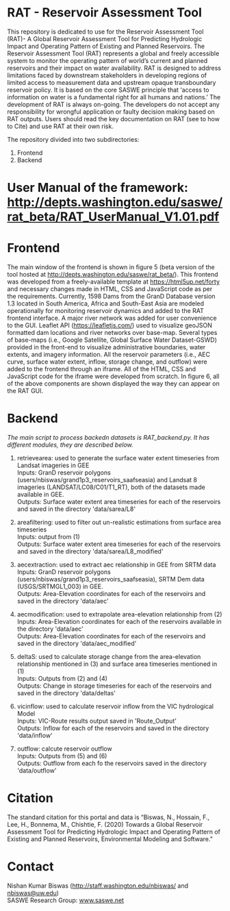 # RAT - Reservoir Assessment Tool
This repository is dedicated to use for the Reservoir Assessment Tool (RAT)- A Global Reservoir Assessment Tool for Predicting Hydrologic Impact and Operating Pattern of Existing and Planned Reservoirs. The Reservoir Assessment Tool (RAT) represents a global and freely accessible system to monitor the operating pattern of world’s current and planned reservoirs and their impact on water availability. RAT is designed to address limitations faced by downstream stakeholders in developing regions of limited access to measurement data and upstream opaque transboundary reservoir policy. It is based on the core SASWE principle that ‘access to information on water is a fundamental right for all humans and nations.’ The development of RAT is always on-going. The developers do not accept any responsibility for wrongful application or faulty decision making based on RAT outputs. Users should read the key documentation on RAT (see to how to Cite) and use RAT at their own risk.

The repository divided into two subdirectories:
1) Frontend
2) Backend
# User Manual of the framework: http://depts.washington.edu/saswe/rat_beta/RAT_UserManual_V1.01.pdf
# Frontend
The main window of the frontend is shown in figure 5 (beta version of the tool hosted at http://depts.washington.edu/saswe/rat_beta/). This frontend was developed from a freely-available template at https://html5up.net/forty and necessary changes made in HTML, CSS and JavaScript code as per the requirements. Currently, 1598 Dams from the GranD Database version 1.3 located in South America, Africa and South-East Asia are modeled operationally for monitoring reservoir dynamics and added to the RAT frontend interface. A major river network was added for user convenience to the GUI. Leaflet API (https://leafletjs.com/) used to visualize geoJSON formatted dam locations and river networks over base-map. Several types of base-maps (i.e., Google Satellite, Global Surface Water Dataset-GSWD) provided in the front-end to visualize administrative boundaries, water extents, and imagery information.  All the reservoir parameters (i.e., AEC curve, surface water extent, inflow, storage change, and outflow) were added to the frontend through an iframe. All of the HTML, CSS and JavaScript code for the iframe were developed from scratch. In figure 6, all of the above components are shown displayed the way they can appear on the RAT GUI.

# Backend
*The main script to process backedn datasets is RAT_backend.py. It has different modules, they are described below.*

1) retrievearea: used to generate the surface water extent timeseries from Landsat imageries in GEE  
Inputs: GranD reservoir polygons (users/nbiswas/grand1p3_reservoirs_saafseasia) and Landsat 8 imageries (LANDSAT/LC08/C01/T1_RT), both of the datasets made available in GEE.  
Outputs: Surface water extent area timeseries for each of the reservoirs and saved in the directory 'data/sarea/L8'  

2) areafiltering: used to filter out un-realistic estimations from surface area timeseries  
Inputs: output from (1)  
Outputs: Surface water extent area timeseries for each of the reservoirs and saved in the directory 'data/sarea/L8_modified'  

3) aecextraction: used to extract aec relationship in GEE from SRTM data  
Inputs: GranD reservoir polygons (users/nbiswas/grand1p3_reservoirs_saafseasia), SRTM Dem data (USGS/SRTMGL1_003) in GEE.  
Outputs: Area-Elevation coordinates for each of the reservoirs and saved in the directory 'data/aec'  

4) aecmodification: used to extrapolate area-elevation relationship from (2)  
Inputs: Area-Elevation coordinates for each of the reservoirs available in the directory 'data/aec'  
Outputs: Area-Elevation coordinates for each of the reservoirs and saved in the directory 'data/aec_modified'  

5) deltaS: used to calculate storage change from the area-elevation relationship mentioned in (3) and surface area timeseries mentioned in (1)  
Inputs: Outputs from (2) and (4)  
Outputs: Change in storage timeseries for each of the reservoirs and saved in the directory 'data/deltas'  

6) vicinflow: used to calculate reservoir inflow from the VIC hydrological Model  
Inputs: VIC-Route results output saved in 'Route_Output'  
Outputs: Inflow for each of the reservoirs and saved in the directory 'data/inflow'  

7) outflow: calcute reservoir outflow  
Inputs: Outputs from (5) and (6)  
Outputs: Outflow from each fo the reservoirs saved in the directory 'data/outflow'  

# Citation
The standard citation for this portal and data is “Biswas, N., Hossain, F., Lee, H., Bonnema, M., Chishtie, F. (2020) Towards a Global Reservoir Assessment Tool for Predicting Hydrologic Impact and Operating Pattern of Existing and Planned Reservoirs, Environmental Modeling and Software."
# Contact
Nishan Kumar Biswas (http://staff.washington.edu/nbiswas/ and nbiswas@uw.edu)  
SASWE Research Group: www.saswe.net
